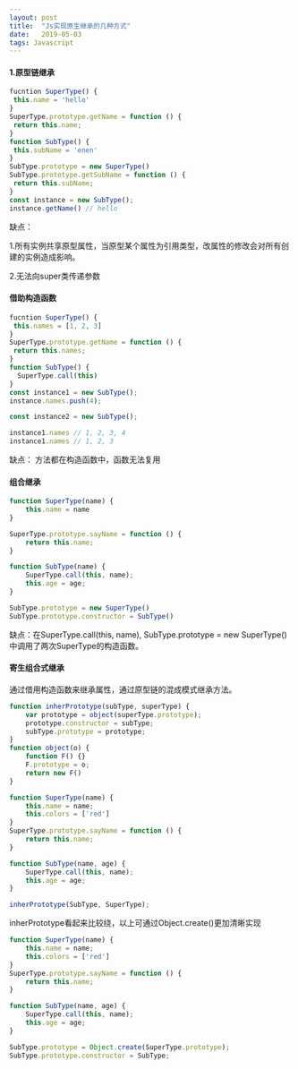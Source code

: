 ```yaml
---
layout: post
title:  "Js实现原生继承的几种方式"
date:   2019-05-03
tags: Javascript
---
```


#### 1.原型链继承

```js
fucntion SuperType() {
 this.name = 'hello'
}
SuperType.prototype.getName = function () {
 return this.name;
}
function SubType() {
 this.subName = 'enen'
}
SubType.prototype = new SuperType()
SubType.prototype.getSubName = function () {
 return this.subName;
}
const instance = new SubType();
instance.getName() // hello
```

缺点： 

1.所有实例共享原型属性，当原型某个属性为引用类型，改属性的修改会对所有创建的实例造成影响。

2.无法向super类传递参数

#### 借助构造函数

```js
fucntion SuperType() {
 this.names = [1, 2, 3]
}
SuperType.prototype.getName = function () {
 return this.names;
}
function SubType() {
  SuperType.call(this)
}
const instance1 = new SubType();
instance.names.push(4);

const instance2 = new SubType();

instance1.names // 1, 2, 3, 4
instance1.names // 1, 2, 3
```

缺点： 方法都在构造函数中，函数无法复用

#### 组合继承

```js
function SuperType(name) {
    this.name = name
}

SuperType.prototype.sayName = function () {
    return this.name;
}

function SubType(name) {
    SuperType.call(this, name);
    this.age = age;
}

SubType.prototype = new SuperType()
SubType.prototype.constructor = SubType()
```

缺点：在SuperType.call(this, name), SubType.prototype = new SuperType()中调用了两次SuperType的构造函数。

#### 寄生组合式继承

通过借用构造函数来继承属性，通过原型链的混成模式继承方法。

```js
function inherPrototype(subType, superType) {
    var prototype = object(superType.prototype);
    prototype.constructor = subType;
    subType.prototype = prototype;    
}
function object(o) {
    function F() {}
    F.prototype = o;
    return new F()    
}

function SuperType(name) {
    this.name = name;
    this.colors = ['red']
}
SuperType.prototype.sayName = function () {
    return this.name;
}

function SubType(name, age) {
    SuperType.call(this, name);
    this.age = age;
}

inherPrototype(SubType, SuperType);
```

inherPrototype看起来比较绕，以上可通过Object.create()更加清晰实现

```js
function SuperType(name) {
    this.name = name;
    this.colors = ['red']
}
SuperType.prototype.sayName = function () {
    return this.name;
}

function SubType(name, age) {
    SuperType.call(this, name);
    this.age = age;
}

SubType.prototype = Object.create(SuperType.prototype);
SubType.prototype.constructor = SubType;

```
